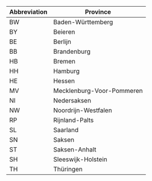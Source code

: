 Abbreviation | Province
-------------|---------
BW | Baden-Württemberg
BY | Beieren
BE | Berlijn
BB | Brandenburg
HB | Bremen
HH | Hamburg
HE | Hessen
MV | Mecklenburg-Voor-Pommeren
NI | Nedersaksen
NW | Noordrijn-Westfalen
RP | Rijnland-Palts
SL | Saarland
SN | Saksen
ST | Saksen-Anhalt
SH | Sleeswijk-Holstein
TH | Thüringen
